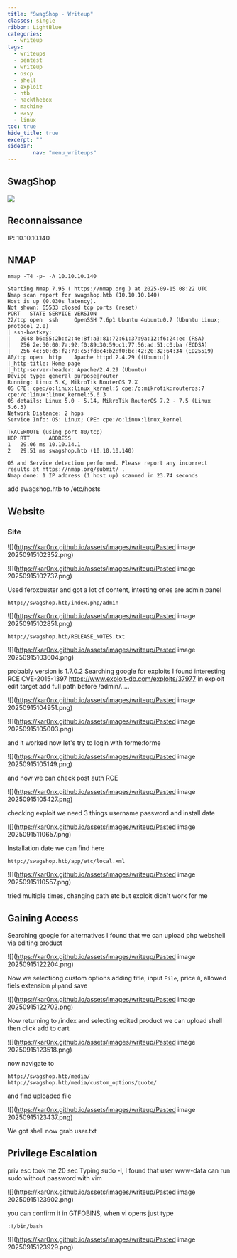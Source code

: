 ```yaml
---
title: "SwagShop - Writeup"
classes: single
ribbon: LightBlue
categories:
  - writeup
tags:
  - writeups
  - pentest
  - writeup
  - oscp
  - shell
  - exploit
  - htb
  - hackthebox
  - machine
  - easy
  - linux
toc: true
hide_title: true
excerpt: ""
sidebar:
        nav: "menu_writeups"
---
```


## SwagShop
![](https://kar0nx.github.io/assets/images/writeup/23477a54b0a750374e281656d69e7661.png)
## Reconnaissance

IP: 10.10.10.140
## NMAP

```
nmap -T4 -p- -A 10.10.10.140
```

```
Starting Nmap 7.95 ( https://nmap.org ) at 2025-09-15 08:22 UTC
Nmap scan report for swagshop.htb (10.10.10.140)
Host is up (0.030s latency).
Not shown: 65533 closed tcp ports (reset)
PORT   STATE SERVICE VERSION
22/tcp open  ssh     OpenSSH 7.6p1 Ubuntu 4ubuntu0.7 (Ubuntu Linux; protocol 2.0)
| ssh-hostkey: 
|   2048 b6:55:2b:d2:4e:8f:a3:81:72:61:37:9a:12:f6:24:ec (RSA)
|   256 2e:30:00:7a:92:f0:89:30:59:c1:77:56:ad:51:c0:ba (ECDSA)
|_  256 4c:50:d5:f2:70:c5:fd:c4:b2:f0:bc:42:20:32:64:34 (ED25519)
80/tcp open  http    Apache httpd 2.4.29 ((Ubuntu))
|_http-title: Home page
|_http-server-header: Apache/2.4.29 (Ubuntu)
Device type: general purpose|router
Running: Linux 5.X, MikroTik RouterOS 7.X
OS CPE: cpe:/o:linux:linux_kernel:5 cpe:/o:mikrotik:routeros:7 cpe:/o:linux:linux_kernel:5.6.3
OS details: Linux 5.0 - 5.14, MikroTik RouterOS 7.2 - 7.5 (Linux 5.6.3)
Network Distance: 2 hops
Service Info: OS: Linux; CPE: cpe:/o:linux:linux_kernel

TRACEROUTE (using port 80/tcp)
HOP RTT      ADDRESS
1   29.06 ms 10.10.14.1
2   29.51 ms swagshop.htb (10.10.10.140)

OS and Service detection performed. Please report any incorrect results at https://nmap.org/submit/ .
Nmap done: 1 IP address (1 host up) scanned in 23.74 seconds

```

add swagshop.htb to /etc/hosts

## Website
### Site

![](https://kar0nx.github.io/assets/images/writeup/Pasted image 20250915102352.png)

![](https://kar0nx.github.io/assets/images/writeup/Pasted image 20250915102737.png)

Used feroxbuster and got a lot of content, intesting ones are
admin panel

```
http://swagshop.htb/index.php/admin
```

![](https://kar0nx.github.io/assets/images/writeup/Pasted image 20250915102851.png)

```
http://swagshop.htb/RELEASE_NOTES.txt
```

![](https://kar0nx.github.io/assets/images/writeup/Pasted image 20250915103604.png)

probably version is 1.7.0.2
Searching google for exploits I found interesting RCE CVE-2015-1397
https://www.exploit-db.com/exploits/37977
in exploit edit target add full path before /admin/.....


![](https://kar0nx.github.io/assets/images/writeup/Pasted image 20250915104951.png)

![](https://kar0nx.github.io/assets/images/writeup/Pasted image 20250915105003.png)

and it worked now let's try to login with forme:forme

![](https://kar0nx.github.io/assets/images/writeup/Pasted image 20250915105149.png)

and now we can check post auth RCE 

![](https://kar0nx.github.io/assets/images/writeup/Pasted image 20250915105427.png)

checking exploit we need 3 things username password and install date

![](https://kar0nx.github.io/assets/images/writeup/Pasted image 20250915110657.png)

Installation date we can find here
```
http://swagshop.htb/app/etc/local.xml
```

![](https://kar0nx.github.io/assets/images/writeup/Pasted image 20250915110557.png)

tried multiple times, changing path etc but exploit didn't work for me 

## Gaining Access

Searching google for alternatives I found that we can upload php webshell via editing product

![](https://kar0nx.github.io/assets/images/writeup/Pasted image 20250915122204.png)

Now we selectiong custom options adding title, input `File`, price `0`, allowed fiels extension `php`and save

![](https://kar0nx.github.io/assets/images/writeup/Pasted image 20250915122702.png)

Now returning to /index and selecting edited product we can upload shell then click add to cart

![](https://kar0nx.github.io/assets/images/writeup/Pasted image 20250915123518.png)

now navigate to 
```
http://swagshop.htb/media/
http://swagshop.htb/media/custom_options/quote/
```
and find uploaded file

![](https://kar0nx.github.io/assets/images/writeup/Pasted image 20250915123437.png)

We got shell now grab user.txt

## Privilege Escalation

priv esc took me 20 sec
Typing sudo -l, I found that user www-data can run sudo without password with vim

![](https://kar0nx.github.io/assets/images/writeup/Pasted image 20250915123902.png)

you can confirm it in GTFOBINS, when vi opens just type 

```
:!/bin/bash
```

![](https://kar0nx.github.io/assets/images/writeup/Pasted image 20250915123929.png)